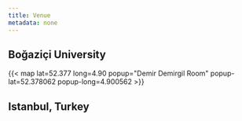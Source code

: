 ```yaml
---
title: Venue
metadata: none
---
```


## Boğaziçi University

{{< map lat=52.377 long=4.90 popup="Demir Demirgil Room" popup-lat=52.378062 popup-long=4.900562 >}}

## Istanbul, Turkey